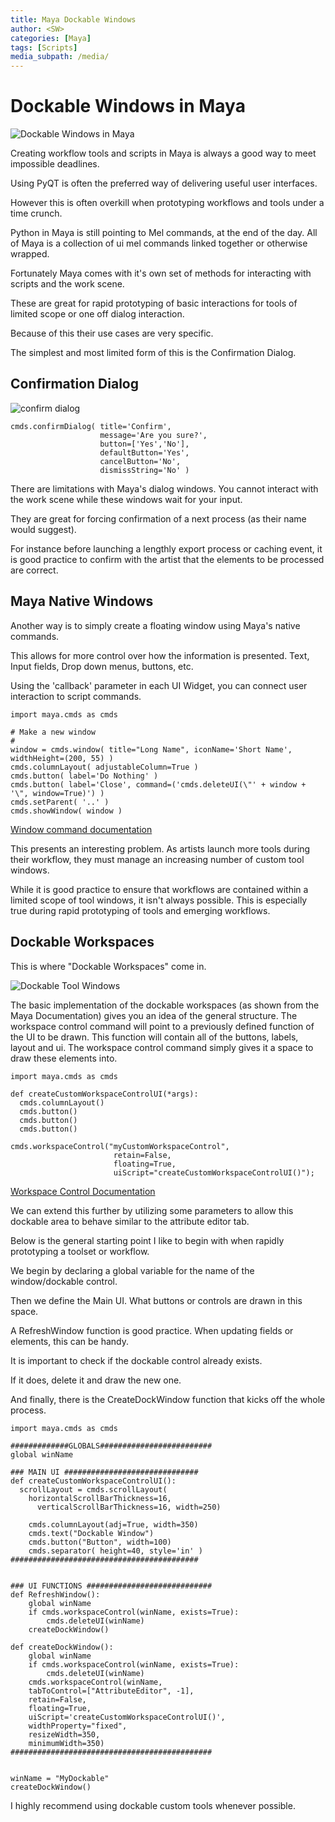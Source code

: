 ```yaml
---
title: Maya Dockable Windows
author: <SW>
categories: [Maya]
tags: [Scripts]
media_subpath: /media/
---
```


# Dockable Windows in Maya


![Dockable Windows in Maya](Bare_Dockable.PNG)

Creating workflow tools and scripts in Maya is always a good way to meet impossible deadlines.

Using PyQT is often the preferred way of delivering useful user interfaces.

However this is often overkill when prototyping workflows and tools under a time crunch.

Python in Maya is still pointing to Mel commands, at the end of the day.  All of Maya is a collection of ui mel commands linked together or otherwise wrapped.

Fortunately Maya comes with it's own set of methods for interacting with scripts and the work scene.

These are great for rapid prototyping of basic interactions for tools of limited scope or one off dialog interaction.

Because of this their use cases are very specific.  

The simplest and most limited form of this is the Confirmation Dialog.



## Confirmation Dialog

![confirm dialog](https://help.autodesk.com/cloudhelp/ENU/MayaCRE-Tech-Docs/gfx/confirmExample.gif)


```
cmds.confirmDialog( title='Confirm',
                    message='Are you sure?',
                    button=['Yes','No'],
                    defaultButton='Yes',
                    cancelButton='No',
                    dismissString='No' )
```

There are limitations with Maya's dialog windows.  You cannot interact with the work scene while these windows wait for your input.

They are great for forcing confirmation of a next process (as their name would suggest).

For instance before launching a lengthly export process or caching event, it is good practice to confirm with the artist that the elements to be processed are correct.




## Maya Native Windows

Another way is to simply create a floating window using Maya's native commands.

This allows for more control over how the information is presented.  Text, Input fields, Drop down menus, buttons, etc.

Using the 'callback' parameter in each UI Widget, you can connect user interaction to script commands.


```
import maya.cmds as cmds

# Make a new window
#
window = cmds.window( title="Long Name", iconName='Short Name', widthHeight=(200, 55) )
cmds.columnLayout( adjustableColumn=True )
cmds.button( label='Do Nothing' )
cmds.button( label='Close', command=('cmds.deleteUI(\"' + window + '\", window=True)') )
cmds.setParent( '..' )
cmds.showWindow( window )
```

[Window command documentation](https://help.autodesk.com/cloudhelp/ENU/MayaCRE-Tech-Docs/CommandsPython/window.html)

This presents an interesting problem.  As artists launch more tools during their workflow, they must manage an increasing number of custom tool windows.

While it is good practice to ensure that workflows are contained within a limited scope of tool windows, it isn't always possible.
This is especially true during rapid prototyping of tools and emerging workflows.


## Dockable Workspaces

This is where "Dockable Workspaces" come in.

![Dockable Tool Windows](Bare_Dockable.PNG)

The basic implementation of the dockable workspaces (as shown from the Maya Documentation) gives you an idea of the general structure.
The workspace control command will point to a previously defined function of the UI to be drawn. This function will contain all of the buttons, labels, layout and ui.
The workspace control command simply gives it a space to draw these elements into.

```
import maya.cmds as cmds

def createCustomWorkspaceControlUI(*args):
  cmds.columnLayout()
  cmds.button()
  cmds.button()
  cmds.button()

cmds.workspaceControl("myCustomWorkspaceControl",
                       retain=False,
                       floating=True,
                       uiScript="createCustomWorkspaceControlUI()");
```

[Workspace Control Documentation](https://help.autodesk.com/cloudhelp/ENU/MayaCRE-Tech-Docs/CommandsPython/workspaceControl.html)


We can extend this further by utilizing some parameters to allow this dockable area to behave similar to the attribute editor tab.

Below is the general starting point I like to begin with when rapidly prototyping a toolset or workflow.


We begin by declaring a global variable for the name of the window/dockable control.

Then we define the Main UI. What buttons or controls are drawn in this space.

A RefreshWindow function is good practice. When updating fields or elements, this can be handy.

It is important to check if the dockable control already exists.

If it does, delete it and draw the new one.

And finally, there is the CreateDockWindow function that kicks off the whole process.


```
import maya.cmds as cmds

#############GLOBALS#########################
global winName

### MAIN UI ##############################
def createCustomWorkspaceControlUI():
  scrollLayout = cmds.scrollLayout(
    horizontalScrollBarThickness=16,
	  verticalScrollBarThickness=16, width=250)
	
    cmds.columnLayout(adj=True, width=350)
    cmds.text("Dockable Window")
    cmds.button("Button", width=100)
    cmds.separator( height=40, style='in' )
##########################################
    

### UI FUNCTIONS ############################
def RefreshWindow():
    global winName
    if cmds.workspaceControl(winName, exists=True):
        cmds.deleteUI(winName)
    createDockWindow()

def createDockWindow():
    global winName
    if cmds.workspaceControl(winName, exists=True):
        cmds.deleteUI(winName)
    cmds.workspaceControl(winName,
    tabToControl=["AttributeEditor", -1],
    retain=False,
    floating=True,
    uiScript='createCustomWorkspaceControlUI()',
    widthProperty="fixed",
    resizeWidth=350,
    minimumWidth=350)
#############################################

    
winName = "MyDockable"
createDockWindow()
```

I highly recommend using dockable custom tools whenever possible.
